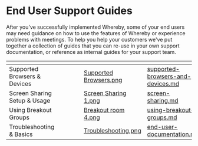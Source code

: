 # End User Support Guides

After you've successfully implemented Whereby, some of your end users may need guidance on how to use the features of Whereby or experience problems with meetings. To help you help your customers we've put together a collection of guides that you can re-use in your own support documentation, or reference as internal guides for your support team.

<table data-view="cards"><thead><tr><th></th><th data-type="files"></th><th data-type="content-ref"></th><th data-hidden></th><th data-hidden></th><th data-hidden data-card-cover data-type="files"></th><th data-hidden data-card-target data-type="content-ref"></th></tr></thead><tbody><tr><td>Supported Browsers &#x26; Devices</td><td></td><td></td><td></td><td></td><td><a href="../../.gitbook/assets/Supported Browsers.png">Supported Browsers.png</a></td><td><a href="supported-browsers-and-devices.md">supported-browsers-and-devices.md</a></td></tr><tr><td>Screen Sharing Setup &#x26; Usage</td><td></td><td></td><td></td><td></td><td><a href="../../.gitbook/assets/Screen Sharing 1.png">Screen Sharing 1.png</a></td><td><a href="screen-sharing.md">screen-sharing.md</a></td></tr><tr><td>Using Breakout Groups</td><td></td><td></td><td></td><td></td><td><a href="../../.gitbook/assets/Breakout room 4.png">Breakout room 4.png</a></td><td><a href="using-breakout-groups.md">using-breakout-groups.md</a></td></tr><tr><td>Troubleshooting &#x26; Basics</td><td></td><td></td><td></td><td></td><td><a href="../../.gitbook/assets/Troubleshooting.png">Troubleshooting.png</a></td><td><a href="end-user-documentation.md">end-user-documentation.md</a></td></tr></tbody></table>
